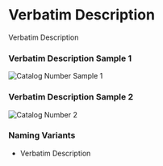 # Verbatim Description
<p>Verbatim Description</p>
<div id="accordion-help-modal">
  <h3>Verbatim Description Sample 1</h3>
  <div class="modal-field-guide" >
    <img src="/images/m_catalog_number_1.png" alt="Catalog Number Sample 1">
  </div>
  <h3>Verbatim Description Sample 2</h3>
  <div class="modal-field-guide" >
    <img src="/images/m_catalog_number_2.png" alt="Catalog Number 2">
  </div>
  <h3>Naming Variants</h3>
  <div>
    <ul>
      <li>Verbatim Description</li>
    </ul>
  </div>
</div>